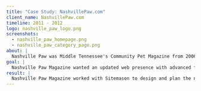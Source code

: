 ```yaml
---
title: "Case Study: NashvillePaw.com"
client_name: NashvillePaw.com
timeline: 2011 - 2012
logo: nashville_paw_logo.png
screenshots:
  - nashville_paw_homepage.png
  - nashville_paw_category_page.png
about: |
  Nashville Paw was Middle Tennessee's Community Pet Magazine from 2006 until 2018.  The magazine was published in print and online, six times per year and distributed through numerous grocery stores, cafes, etc. Nashville Paw Magazine celebrated the local pet community and supported animal rescue and welfare.
goal: |
  Nashville Paw Magazine wanted an updated web presence with advanced functionality for their readership.
result: |
  Nashville Paw Magazine worked with Sitemason to design and plan the new Nashville Paw website. Eliza Brock Software was then brought in to implement the design for use within the Sitemason content management system. I customized the functionality to allow the Nashville Paw staff to mimic the categorization of the print magazine within their digital edition.
---
```

